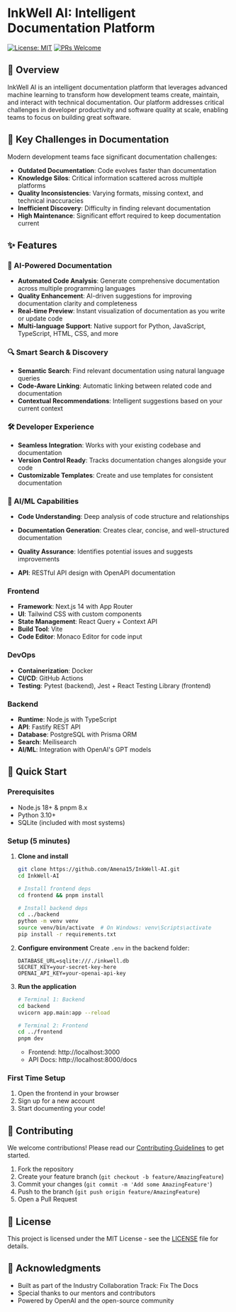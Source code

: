 # InkWell AI: Intelligent Documentation Platform

[![License: MIT](https://img.shields.io/badge/License-MIT-yellow.svg)](https://opensource.org/licenses/MIT)
[![PRs Welcome](https://img.shields.io/badge/PRs-welcome-brightgreen.svg)](CONTRIBUTING.md)

## 🚀 Overview

InkWell AI is an intelligent documentation platform that leverages advanced machine learning to transform how development teams create, maintain, and interact with technical documentation. Our platform addresses critical challenges in developer productivity and software quality at scale, enabling teams to focus on building great software.

## 🎯 Key Challenges in Documentation

Modern development teams face significant documentation challenges:

- **Outdated Documentation**: Code evolves faster than documentation
- **Knowledge Silos**: Critical information scattered across multiple platforms
- **Quality Inconsistencies**: Varying formats, missing context, and technical inaccuracies
- **Inefficient Discovery**: Difficulty in finding relevant documentation
- **High Maintenance**: Significant effort required to keep documentation current

## ✨ Features

### 🧠 AI-Powered Documentation
- **Automated Code Analysis**: Generate comprehensive documentation across multiple programming languages
- **Quality Enhancement**: AI-driven suggestions for improving documentation clarity and completeness
- **Real-time Preview**: Instant visualization of documentation as you write or update code
- **Multi-language Support**: Native support for Python, JavaScript, TypeScript, HTML, CSS, and more

### 🔍 Smart Search & Discovery
- **Semantic Search**: Find relevant documentation using natural language queries
- **Code-Aware Linking**: Automatic linking between related code and documentation
- **Contextual Recommendations**: Intelligent suggestions based on your current context

### 🛠️ Developer Experience
- **Seamless Integration**: Works with your existing codebase and documentation
- **Version Control Ready**: Tracks documentation changes alongside your code
- **Customizable Templates**: Create and use templates for consistent documentation

### 🤖 AI/ML Capabilities
- **Code Understanding**: Deep analysis of code structure and relationships
- **Documentation Generation**: Creates clear, concise, and well-structured documentation
- **Quality Assurance**: Identifies potential issues and suggests improvements

- **API**: RESTful API design with OpenAPI documentation

### Frontend
- **Framework**: Next.js 14 with App Router
- **UI**: Tailwind CSS with custom components
- **State Management**: React Query + Context API
- **Build Tool**: Vite
- **Code Editor**: Monaco Editor for code input

### DevOps
- **Containerization**: Docker
- **CI/CD**: GitHub Actions
- **Testing**: Pytest (backend), Jest + React Testing Library (frontend)

### Backend
- **Runtime**: Node.js with TypeScript
- **API**: Fastify REST API
- **Database**: PostgreSQL with Prisma ORM
- **Search**: Meilisearch
- **AI/ML**: Integration with OpenAI's GPT models

## 🚀 Quick Start

### Prerequisites
- Node.js 18+ & pnpm 8.x
- Python 3.10+
- SQLite (included with most systems)

### Setup (5 minutes)

1. **Clone and install**
   ```bash
   git clone https://github.com/Amena15/InkWell-AI.git
   cd InkWell-AI
   
   # Install frontend deps
   cd frontend && pnpm install
   
   # Install backend deps
   cd ../backend
   python -m venv venv
   source venv/bin/activate  # On Windows: venv\Scripts\activate
   pip install -r requirements.txt
   ```

2. **Configure environment**
   Create `.env` in the backend folder:
   ```env
   DATABASE_URL=sqlite:///./inkwell.db
   SECRET_KEY=your-secret-key-here
   OPENAI_API_KEY=your-openai-api-key
   ```

3. **Run the application**
   ```bash
   # Terminal 1: Backend
   cd backend
   uvicorn app.main:app --reload
   
   # Terminal 2: Frontend
   cd ../frontend
   pnpm dev
   ```
   
   - Frontend: http://localhost:3000
   - API Docs: http://localhost:8000/docs

### First Time Setup
1. Open the frontend in your browser
2. Sign up for a new account
3. Start documenting your code!

## 🤝 Contributing

We welcome contributions! Please read our [Contributing Guidelines](CONTRIBUTING.md) to get started.

1. Fork the repository
2. Create your feature branch (`git checkout -b feature/AmazingFeature`)
3. Commit your changes (`git commit -m 'Add some AmazingFeature'`)
4. Push to the branch (`git push origin feature/AmazingFeature`)
5. Open a Pull Request

## 📄 License

This project is licensed under the MIT License - see the [LICENSE](LICENSE) file for details.

## 🙏 Acknowledgments

- Built as part of the Industry Collaboration Track: Fix The Docs
- Special thanks to our mentors and contributors
- Powered by OpenAI and the open-source community
